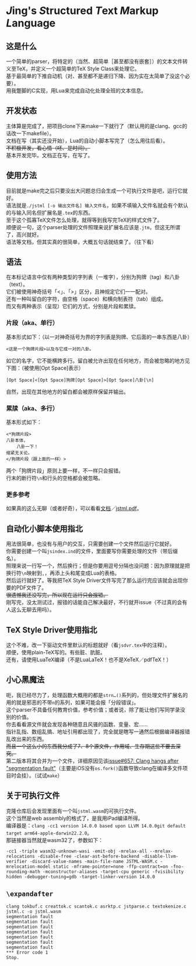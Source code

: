 # *J*ing's *S*tructured *T*ext *M*arkup *L*anguage

## 这是什么
一个简单的parser，将特定的（当然、超简单［甚至都没有嵌套］）的文本文件转义至TeX，并定义一个超简单的TeX Style Class来处理它。<br/>
基于最简单的下推自动机（对、甚至都不是递归下降、因为实在太简单了没这个必要）。<br/>
用我蹩脚的C实现，用Lua来完成自动化处理全班的文本信息。<br/>

## 开发状态
主体算是完成了，把项目clone下来make一下就行了（默认用的是clang、gcc的话改一下makefile）。<br/>
文档在写（其实还没开始），Lua的自动小脚本写完了（怎么用往后看）。<br/>
~~不积极开发，看心情（呸、是时间）。~~<br/>
基本开发完毕。文档正在写，在写了。

## 使用方法
目前就是make完之后只要没出大问题总归会生成一个可执行文件是吧，运行它就好。<br/>
语法就是`./jstml [-o 输出文件名] 输入文件名`，如果不填输入文件名就会有个默认的与输入同名但扩展名是`.tex`的东西。<br/>
至于这个孤寡TeX文件怎么处理，就得等到我写完TeX的样式文件了。<br/>
顺便说一句，这个parser处理的文件照理来说扩展名应该是`.jtm`，但这无所谓了，高兴就好。<br/>
语法等文档，但其实真的很简单，大概五句话就结束了。（往下看）<br/>

## 语法
在本标记语言中仅有两种类型的字列表（一堆字），分别为狗牌（tag）和八卦（text）。<br/>
它们被使用神奇括号「<」、「>」区分，且神规定它们一一配对。<br/>
还有一种叫留白的字符，由空格（space）和横向制表符（tab）组成。<br/>
而又有两种表示（呈现）它们的方式，分别是片段和累牍。

### 片段（aka、单行）
基本形式如下：（以一对神奇括号为界的字列表是狗牌、它后面的一串东西是八卦）
```
<这是一个狗牌片段>以及与它成一对的八卦。
```
如它的名字，它不能横跨多行。留白被允许出现在任何地方，而会被忽略的地方见下图：（被使用[Opt Space]表示）
```
[Opt Space]<[Opt Space]狗牌[Opt Space]>[Opt Space]八卦[\n]
```
自然，出现在其他地方的留白都会被原样保留并输出。
### 累牍（aka、多行）
基本形式如下：
```
<*狗牌片段>
八卦本体，
    八卦一下！
缩紧无关论。
</狗牌片段（跟上面的一样）>
```
两个「狗牌片段」原则上要一样，不一样只会报错。<br/>
行末的断行符`\n`和行头的空格都会被忽略。
### 更多参考
如果真的这么无聊（或者好奇），可以看看[文档](doc/jstml.pdf)／[jstml.pdf](https://github.com/RadioNoiseE/JSTML/files/11800161/jstml.pdf)。

## 自动化小脚本使用指北
用法很简单，也没有与用户的交互，只需要创建一个文件然后运行它就好。<br/>
你需要创建一个叫`jsindex.ind`的文件，里面要写你需要处理的文件（带后缀名）。<br/>
照理来说一行写一个，然后换行；但是你要用逗号分隔也没问题：因为原理就是把换行符`\n`映射到`,`，再添上头和尾变成Lua的表格。<br/>
然后运行就好了。等我把TeX Style Driver文件写完了那么运行完应该就会出现你要的PDF文件了。<br/>
~~很遗憾我还没写完，所以现在运行只会报错。~~<br/>
刚写完，没太测试过，报错的话能自己解决最好，不行就开issue（不过真的会有人这么无聊去用吗）。

## TeX Style Driver使用指北
这个不难，改一下驱动文件里默认的标题就好（看`jsdvr.tex`中的注释）。<br/>
顺便，使用plain-TeX写的。有些脏、肮脏。<br/>
还有，请使用LuaTeX编译（不是LuaLaTeX！也不是XeTeX／pdfTeX！）

## 小心黑魔法
呃，我已经尽力了，处理函数大概用的都是`strn…()`系列的，但处理文件扩展名的用的就是邪恶的不带`n`的系列，如果可能会报「分段错误」。<br/>
这个parser不具备任何教育价值，参考价值；或者说，除了能让他们写同学录没别的价值。<br/>
你去看看源文件就会发现各种随意且风骚的函数、变量、宏……<br/>
指针乱指、数组乱搞、地址引用都出现了，完全就是瞎写一通然后根据编译器报错乱改出来的东西。<br/>
~~而且一个这么小的东西我分成了7、8个源文件，作用域、生存期这些不要去深究。~~<br/>
第二版本将其合并为一个文件，详细原因见该[issue#657: Clang hangs after "segmentation fault"](https://github.com/holzschu/a-shell/issues/657)（主要是iOS没有`os.fork()`函数导致clang在编译多文件项目时会挂）。（试试`make`）

## 关于可执行文件
克隆仓库后会发现里面有一个叫`jstml.wasm`的可执行文件。<br/>
这个当然是web assembly的格式了，是我用iPad编译所得。<br/>
编译器是：`clang -cc1 version 14.0.0 based upon LLVM 14.0.0git default target arm64-apple-darwin22.2.0`。<br/>
那链接器当然就是wasm32了，参数如下：
```
-cc1 -triple wasm32-unknown-wasi -emit-obj -mrelax-all --mrelax-relocations -disable-free -clear-ast-before-backend -disable-llvm-verifier -discard-value-names -main-file-name JSTML-WASM.c -mrelocation-model static -mframe-pointer=none -ffp-contract=on -fno-rounding-math -mconstructor-aliases -target-cpu generic -fvisibility hidden -debugger-tuning=gdb -target-linker-version 14.0.0
```

## `\expandafter`
```shell
clang tokbuf.c creattok.c scantok.c asrktp.c jstparse.c textokenize.c jstml.c -o jstml.wasm
segmentation fault
segmentation fault
segmentation fault
segmentation fault
segmentation fault
segmentation fault
segmentation fault
*** Error code 1
Stop.
```
